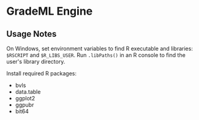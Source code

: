 # GradeML Engine

## Usage Notes

On Windows, set environment variables to find R executable and libraries: `$RSCRIPT` and `$R_LIBS_USER`.
Run `.libPaths()` in an R console to find the user's library directory.

Install required R packages:
- bvls
- data.table
- ggplot2
- ggpubr
- bit64